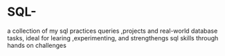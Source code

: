 # SQL-
 a collection of my sql practices queries ,projects and real-world database tasks, ideal for learing ,experimenting, and strengthengs sql skills through hands on challenges
